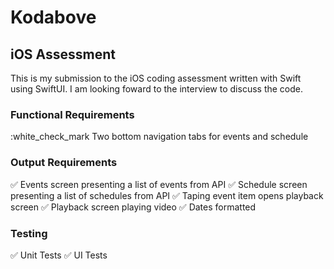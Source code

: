 # Kodabove
## iOS Assessment
This is  my submission to the iOS coding assessment written with Swift using SwiftUI. I am looking foward to the interview to discuss the code.

### Functional Requirements
:white_check_mark Two bottom navigation tabs for events and schedule

### Output Requirements
:white_check_mark: Events screen presenting a list of events from API
:white_check_mark: Schedule screen presenting a list of schedules from API
:white_check_mark: Taping event item opens playback screen
:white_check_mark: Playback screen playing video
:white_check_mark: Dates formatted

### Testing
:white_check_mark: Unit Tests
:white_check_mark: UI Tests
